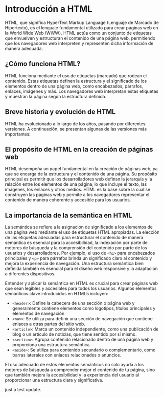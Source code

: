# Introducción a HTML
HTML, que significa HyperText Markup Language (Lenguaje de Marcado de Hipertexto), es el lenguaje fundamental utilizado para crear páginas web en la World Wide Web (WWW). HTML actúa como un conjunto de etiquetas que envuelven y estructuran el contenido de una página web, permitiendo que los navegadores web interpreten y representen dicha información de manera adecuada.

## ¿Cómo funciona HTML?
HTML funciona mediante el uso de etiquetas (marcado) que rodean el contenido. Estas etiquetas definen la estructura y el significado de los elementos dentro de una página web, como encabezados, párrafos, enlaces, imágenes y más. Los navegadores web interpretan estas etiquetas y muestran la página según la estructura definida.

## Breve historia y evolución de HTML
HTML ha evolucionado a lo largo de los años, pasando por diferentes versiones. A continuación, se presentan algunas de las versiones más importantes:

## El propósito de HTML en la creación de páginas web
HTML desempeña un papel fundamental en la creación de páginas web, ya que se encarga de la estructura y el contenido de una página. Su propósito principal es permitir que los desarrolladores web definan la jerarquía y la relación entre los elementos de una página, lo que incluye el texto, las imágenes, los enlaces y otros medios. HTML es la base sobre la cual se construyen las páginas web y permite a los navegadores representar el contenido de manera coherente y accesible para los usuarios.

## La importancia de la semántica en HTML
La semántica se refiere a la asignación de significado a los elementos de una página web mediante el uso de etiquetas HTML apropiadas. La elección de las etiquetas adecuadas para estructurar el contenido de manera semántica es esencial para la accesibilidad, la indexación por parte de motores de búsqueda y la comprensión del contenido por parte de los usuarios y desarrolladores. Por ejemplo, el uso de `<h1>` para encabezados principales y `<p>` para párrafos brinda un significado claro al contenido y mejora la experiencia de navegación. Una estructura semántica bien definida también es esencial para el diseño web responsive y la adaptación a diferentes dispositivos.

Entender y aplicar la semántica en HTML es crucial para crear páginas web que sean legibles y accesibles para todos los usuarios. Algunos elementos semánticos clave introducidos en HTML5 incluyen:

- `<header>`: Define la cabecera de una sección o página web y generalmente contiene elementos como logotipos, títulos principales y elementos de navegación.
- `<nav>`: Se utiliza para definir una sección de navegación que contiene enlaces a otras partes del sitio web.
- `<article>`: Marca un contenido independiente, como una publicación de blog o un artículo de noticias, que tiene sentido por sí mismo.
- `<section>`: Agrupa contenido relacionado dentro de una página web y proporciona una estructura semántica.
- `<aside>`: Se utiliza para contenido secundario o complementario, como barras laterales con enlaces relacionados o anuncios.

El uso adecuado de estos elementos semánticos no solo ayuda a los motores de búsqueda a comprender mejor el contenido de tu página, sino que también mejora la accesibilidad y la experiencia del usuario al proporcionar una estructura clara y significativa.

just a test update.
